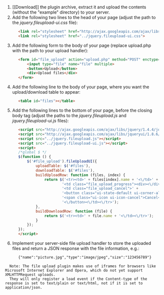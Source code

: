 
   1. [[Download]] the plugin archive, extract it and upload the contents (without the "example" directory) to your server.
   2. Add the following two lines to the head of your page (adjust the path to the _jquery.fileupload-ui.css_ file):
```html
      <link rel="stylesheet" href="http://ajax.googleapis.com/ajax/libs/jqueryui/1.8.6/themes/base/jquery-ui.css" id="theme">
      <link rel="stylesheet" href="../jquery.fileupload-ui.css">
```
   3. Add the following form to the body of your page (replace upload.php with the path to your upload handler):
```html
      <form id="file_upload" action="upload.php" method="POST" enctype="multipart/form-data">
          <input type="file" name="file" multiple>
          <button>Upload</button>
          <div>Upload files</div>
      </form>
```
   4. Add the following line to the body of your page, where you want the upload/download table to appear:
```html
      <table id="files"></table>
```
   5. Add the following lines to the bottom of your page, before the closing body tag (adjust the paths to the _jquery.fileupload.js_ and _jquery.fileupload-ui.js_ files):
```html
      <script src="http://ajax.googleapis.com/ajax/libs/jquery/1.4.4/jquery.min.js"></script>
      <script src="http://ajax.googleapis.com/ajax/libs/jqueryui/1.8.6/jquery-ui.min.js"></script>
      <script src="../jquery.fileupload.js"></script>
      <script src="../jquery.fileupload-ui.js"></script>
      <script>
      /*global $ */
      $(function () {
          $('#file_upload').fileUploadUI({
              uploadTable: $('#files'),
              downloadTable: $('#files'),
              buildUploadRow: function (files, index) {
                  return $('<tr><td>' + files[index].name + '<\/td>' +
                          '<td class="file_upload_progress"><div><\/div><\/td>' +
                          '<td class="file_upload_cancel">' +
                          '<button class="ui-state-default ui-corner-all" title="Cancel">' +
                          '<span class="ui-icon ui-icon-cancel">Cancel<\/span>' +
                          '<\/button><\/td><\/tr>');
              },
              buildDownloadRow: function (file) {
                  return $('<tr><td>' + file.name + '<\/td><\/tr>');
              }
          });
      });
      </script> 
```
   6. Implement your server-side file upload handler to store the uploaded files and return a JSON response with the file information, e.g.:
```html
      {"name":"picture.jpg","type":"image/jpeg","size":"123456789"}
```
      Note: The file upload plugin makes use of iframes for browsers like Microsoft Internet Explorer and Opera, which do not yet support XMLHTTPRequest uploads.
      They will only register a load event if the Content-type of the response is set to text/plain or text/html, not if it is set to application/json.